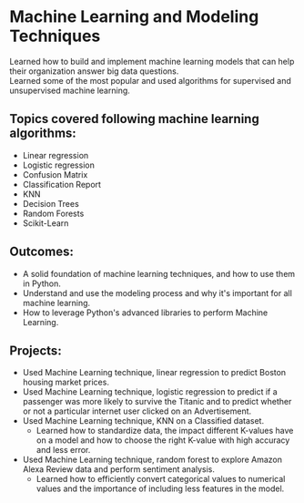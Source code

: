 # Machine Learning and Modeling Techniques

Learned how to build and implement machine learning models that can help their organization answer big data questions.  
Learned some of the most popular and used algorithms for supervised and unsupervised machine learning.

## Topics covered following machine learning algorithms: 
+ Linear regression
+ Logistic regression
+ Confusion Matrix
+ Classification Report
+ KNN
+ Decision Trees
+ Random Forests
+ Scikit-Learn

## Outcomes:
+ A solid foundation of machine learning techniques, and how to use them in Python.
+ Understand and use the modeling process and why it's important for all machine learning. 
+ How to leverage Python's advanced libraries to perform Machine Learning.

## Projects:
+ Used Machine Learning technique, linear regression to predict Boston housing market prices.
+ Used Machine Learning technique, logistic regression to predict if a passenger was more likely to survive the Titanic and to predict whether or not a particular internet user clicked on an Advertisement.
+ Used Machine Learning technique, KNN on a Classified dataset.
  + Learned how to standardize data, the impact different K-values have on a model and how to choose the right K-value with high accuracy and less error.
+ Used Machine Learning technique, random forest to explore Amazon Alexa Review data and perform sentiment analysis.
  + Learned how to efficiently convert categorical values to numerical values and the importance of including less features in the model.
